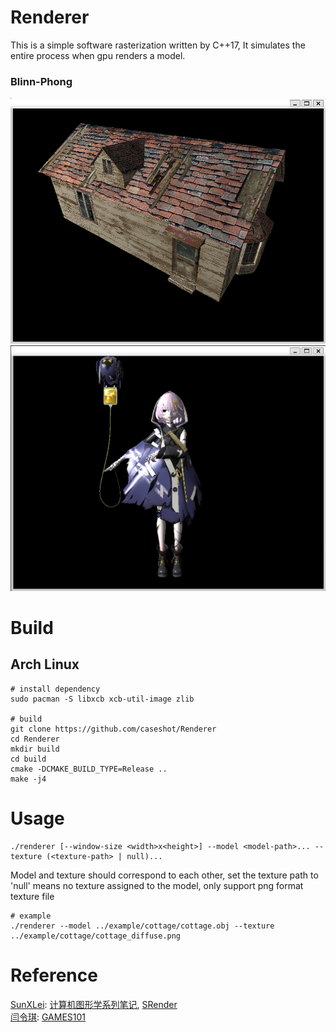 # Renderer
This is a simple software rasterization written by C++17, It simulates the entire process when gpu renders a model.

### Blinn-Phong
![picture1](https://github.com/Ca1se/My-Render/blob/master/picture/picture1.png)  
![picture2](https://github.com/Ca1se/My-Render/blob/master/picture/picture2.png)
# Build
## Arch Linux
```
# install dependency
sudo pacman -S libxcb xcb-util-image zlib

# build
git clone https://github.com/caseshot/Renderer
cd Renderer
mkdir build
cd build
cmake -DCMAKE_BUILD_TYPE=Release ..
make -j4
```
# Usage
```
./renderer [--window-size <width>x<height>] --model <model-path>... --texture (<texture-path> | null)...
```
Model and texture should correspond to each other, set the texture path to 'null' means no texture assigned to the model, only support png format texture file
```
# example
./renderer --model ../example/cottage/cottage.obj --texture ../example/cottage/cottage_diffuse.png
```

# Reference
[SunXLei](https://github.com/SunXLei):  [计算机图形学系列笔记](https://www.zhihu.com/column/c_1249465121615204352), [SRender](https://github.com/SunXLei/SRender)  
[闫令琪](https://sites.cs.ucsb.edu/~lingqi/index.html): [GAMES101](https://sites.cs.ucsb.edu/~lingqi/teaching/games101.html)
